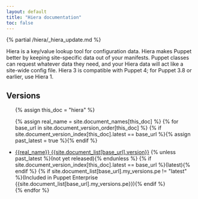 ```yaml
---
layout: default
title: "Hiera documentation"
toc: false
---
```


{% partial /hiera/_hiera_update.md %}

Hiera is a key/value lookup tool for configuration data. Hiera makes Puppet better by keeping site-specific data out of your manifests. Puppet classes can request whatever data they need, and your Hiera data will act like a site-wide config file. Hiera 3 is compatible with Puppet 4; for Puppet 3.8 or earlier, use Hiera 1.

## Versions

<ul>
{% assign this_doc = "hiera" %}

{% assign real_name = site.document_names[this_doc] %}
{% for base_url in site.document_version_order[this_doc] %}
{% if site.document_version_index[this_doc].latest == base_url %}{% assign past_latest = true %}{% endif %}
<li>
<a href="{{base_url}}">{{real_name}} {{site.document_list[base_url].version}}</a>
{% unless past_latest %}(not yet released){% endunless %}
{% if site.document_version_index[this_doc].latest == base_url %}(latest){% endif %}
{% if site.document_list[base_url].my_versions.pe != "latest" %}(Included in Puppet Enterprise {{site.document_list[base_url].my_versions.pe}}){% endif %}
</li>
{% endfor %}
</ul>
